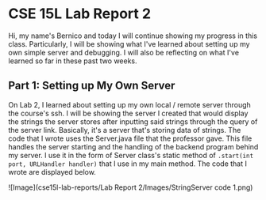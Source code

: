 # CSE 15L Lab Report 2

Hi, my name's Bernico and today I will continue showing my progress in this class. Particularly, I will be showing what I've learned about setting up my own simple server and debugging. I will also be reflecting on what I've learned so far in these past two weeks.

## Part 1: Setting up My Own Server

On Lab 2, I learned about setting up my own local / remote server through the course's ssh. I will be showing the server I created that would display the strings the server stores after inputting said strings through the query of the server link. Basically, it's a server that's storing data of strings. The code that I wrote uses the Server.java file that the professor gave. This file handles the server starting and the handling of the backend program behind my server. I use it in the form of Server class's static method of `.start(int port, URLHandler handler)` that I use in my main method. The code that I wrote are displayed below.

![Image](cse15l-lab-reports/Lab Report 2/Images/StringServer code 1.png)
